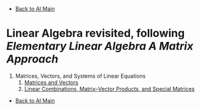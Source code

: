 * [Back to AI Main](../../README.md)

# Linear Algebra revisited, following *Elementary Linear Algebra A Matrix Approach*

<!-- ### Chapters and Topics
|No.|Chapter|Topics|
|:-:|:------|:-----|
| 1 |[Matrices, Vectors, and Systems of Linear Equations](./ch01/note.md)|matrices; vectors; linear equations; sets; linear independence; | -->


<!-- <table>
<tr>
   <td width="2%" align="center">No.</td>
   <td width="20%">Chapter</td>
   <td width="2%" align="center">No.</td>
   <td width="20%">SubCh.</td>
   <td>Keywords</td>
</tr>

<tr>
   <td rowspan="2" align="center">1</td>
   <td rowspan="2">Matrices, Vectors, and Systems of Linear Equations</td>
   <td align="center">1</td>
   <td><a href="./ch01/01/note.md">Matrices and Vectors</a></td>
   <td>dd</td>
</tr>
<tr>
   <td align="center">2</td>
   <td><a href="./ch01/02/note.md">Linear Combinations, Matrix–Vector Products, and Special Matrices</a></td>
   <td>dd</td>
</tr>
</table> -->

1. Matrices, Vectors, and Systems of Linear Equations
   1. [Matrices and Vectors](./ch01/01/note.md)
   2. [Linear Combinations, Matrix–Vector Products, and Special Matrices](./ch01/02/note.md)



* [Back to AI Main](../../README.md)